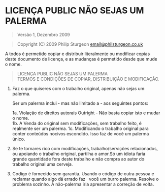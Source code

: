 # LICENÇA PUBLIC NÃO SEJAS UM PALERMA

> Versão 1, Dezembro 2009

> Copyright (C) 2009 Philip Sturgeon <email@philsturgeon.co.uk>
 
 A todos é permetido copiar e distribuir literalmente ou modificar 
 copias deste documento de licença, e as mudanças é permetido desde
 que mude o nome.

> LICENÇA PUBLIC NÃO SEJAS UM PALERMA  
> TERMOS E CONDIÇÕES DE COPIAR, DISTRIBUIÇÃO E MODIFICAÇÃO.

 1. Faz o que quiseres com o trabalho original, apenas não sejas um palerma.

	 Ser um palerma inclui - mas não limitado a - aos seguintes pontos:
	  
	 1a. Violação de direitos autorais Outright - Não basta copiar isto e mudar o nome.  
	 1b. A Venda do original sem modificações, sem trabalho feito, é realmente ser um palerma. 
	 1c. Modificando o trabalho original para conter conteúdos nocivos escondido. Isso faz de você um palerma único.

 2. Se te tornares rico com modificações, trabalho/servições relacionados, ou apoiando o trabalho original,
 partilha o amor.Só um idiota faria grande quantidade fora deste trabalho e não compra ao autor do trabalho original uma cerveja.
 
 3. Codigo é fornecido sem garantia. Usando o código de outra pessoa e reclamar quando algo dá errado faz
  você um burro palerma. Resolve o problema sozinho. A não-palerma iria apresentar a correção de volta.